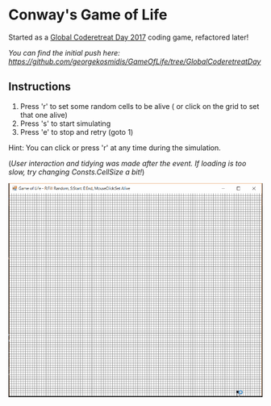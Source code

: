 Conway's Game of Life
=====================

Started as a [Global Coderetreat Day 2017](http://coderetreat.gr/) coding game, refactored later! 

*You can find the initial push here: https://github.com/georgekosmidis/GameOfLife/tree/GlobalCoderetreatDay*

Instructions
------------
1. Press 'r' to set some random cells to be alive ( or click on the grid to set that one alive)
2. Press 's' to start simulating
3. Press 'e' to stop and retry (goto 1)

Hint: You can click or press 'r' at any time during the simulation.

(*User interaction and tidying was made after the event. If loading is too slow, try changing Consts.CellSize a bit!*)

<img src="https://raw.githubusercontent.com/georgekosmidis/GameOfLife/master/README/GameOfLife.gif" width="600" />
